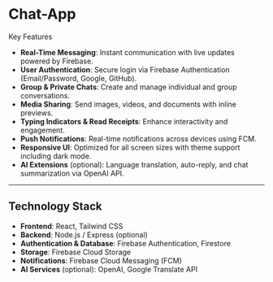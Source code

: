 # Chat-App
Key Features

- **Real-Time Messaging**: Instant communication with live updates powered by Firebase.
- **User Authentication**: Secure login via Firebase Authentication (Email/Password, Google, GitHub).
- **Group & Private Chats**: Create and manage individual and group conversations.
- **Media Sharing**: Send images, videos, and documents with inline previews.
- **Typing Indicators & Read Receipts**: Enhance interactivity and engagement.
- **Push Notifications**: Real-time notifications across devices using FCM.
- **Responsive UI**: Optimized for all screen sizes with theme support including dark mode.
- **AI Extensions** (optional): Language translation, auto-reply, and chat summarization via OpenAI API.

---

## Technology Stack

- **Frontend**: React, Tailwind CSS
- **Backend**: Node.js / Express (optional)
- **Authentication & Database**: Firebase Authentication, Firestore
- **Storage**: Firebase Cloud Storage
- **Notifications**: Firebase Cloud Messaging (FCM)
- **AI Services** (optional): OpenAI, Google Translate API
